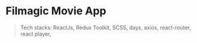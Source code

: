 # Filmagic Movie App
>Tech stacks: ReactJs, Redux Toolkit, SCSS, days, axios, react-router, react player,
